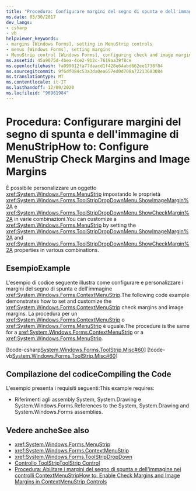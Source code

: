 ```yaml
---
title: "Procedura: Configurare margini del segno di spunta e dell'immagine di MenuStrip"
ms.date: 03/30/2017
dev_langs:
- csharp
- vb
helpviewer_keywords:
- margins [Windows Forms], setting in MenuStrip controls
- menus [Windows Forms], setting margins
- MenuStrip control [Windows Forms], configuring check and image margins
ms.assetid: 45a9075d-4bea-4ce2-9b2c-7619aa39f8ce
ms.openlocfilehash: fa099012fa77daacd1f428e64abd662ee1738f84
ms.sourcegitcommit: 9f6df084c53a3da0ea657ed0d708a72213683084
ms.translationtype: MT
ms.contentlocale: it-IT
ms.lasthandoff: 12/09/2020
ms.locfileid: "96961984"
---
```

# <a name="how-to-configure-menustrip-check-margins-and-image-margins"></a><span data-ttu-id="5f422-102">Procedura: Configurare margini del segno di spunta e dell'immagine di MenuStrip</span><span class="sxs-lookup"><span data-stu-id="5f422-102">How to: Configure MenuStrip Check Margins and Image Margins</span></span>
<span data-ttu-id="5f422-103">È possibile personalizzare un oggetto <xref:System.Windows.Forms.MenuStrip> impostando le proprietà <xref:System.Windows.Forms.ToolStripDropDownMenu.ShowImageMargin%2A> e <xref:System.Windows.Forms.ToolStripDropDownMenu.ShowCheckMargin%2A> in varie combinazioni.</span><span class="sxs-lookup"><span data-stu-id="5f422-103">You can customize a <xref:System.Windows.Forms.MenuStrip> by setting the <xref:System.Windows.Forms.ToolStripDropDownMenu.ShowImageMargin%2A> and <xref:System.Windows.Forms.ToolStripDropDownMenu.ShowCheckMargin%2A> properties in various combinations.</span></span>  
  
## <a name="example"></a><span data-ttu-id="5f422-104">Esempio</span><span class="sxs-lookup"><span data-stu-id="5f422-104">Example</span></span>  
 <span data-ttu-id="5f422-105">L'esempio di codice seguente illustra come configurare e personalizzare i margini del segno di spunta e dell'immagine <xref:System.Windows.Forms.ContextMenuStrip>.</span><span class="sxs-lookup"><span data-stu-id="5f422-105">The following code example demonstrates how to set and customize the <xref:System.Windows.Forms.ContextMenuStrip> check margins and image margins.</span></span> <span data-ttu-id="5f422-106">La procedura per un <xref:System.Windows.Forms.ContextMenuStrip> o <xref:System.Windows.Forms.MenuStrip> è uguale.</span><span class="sxs-lookup"><span data-stu-id="5f422-106">The procedure is the same for a <xref:System.Windows.Forms.ContextMenuStrip> or a <xref:System.Windows.Forms.MenuStrip>.</span></span>  
  
 [!code-csharp[System.Windows.Forms.ToolStrip.Misc#60](~/samples/snippets/csharp/VS_Snippets_Winforms/System.Windows.Forms.ToolStrip.Misc/CS/Program.cs#60)]
 [!code-vb[System.Windows.Forms.ToolStrip.Misc#60](~/samples/snippets/visualbasic/VS_Snippets_Winforms/System.Windows.Forms.ToolStrip.Misc/VB/Program.vb#60)]  
  
## <a name="compiling-the-code"></a><span data-ttu-id="5f422-107">Compilazione del codice</span><span class="sxs-lookup"><span data-stu-id="5f422-107">Compiling the Code</span></span>  
 <span data-ttu-id="5f422-108">L'esempio presenta i requisiti seguenti:</span><span class="sxs-lookup"><span data-stu-id="5f422-108">This example requires:</span></span>  
  
- <span data-ttu-id="5f422-109">Riferimenti agli assembly System, System.Drawing e System.Windows.Forms.</span><span class="sxs-lookup"><span data-stu-id="5f422-109">References to the System, System.Drawing and System.Windows.Forms assemblies.</span></span>  
  
## <a name="see-also"></a><span data-ttu-id="5f422-110">Vedere anche</span><span class="sxs-lookup"><span data-stu-id="5f422-110">See also</span></span>

- <xref:System.Windows.Forms.MenuStrip>
- <xref:System.Windows.Forms.ContextMenuStrip>
- <xref:System.Windows.Forms.ToolStripDropDown>
- [<span data-ttu-id="5f422-111">Controllo ToolStrip</span><span class="sxs-lookup"><span data-stu-id="5f422-111">ToolStrip Control</span></span>](toolstrip-control-windows-forms.md)
- [<span data-ttu-id="5f422-112">Procedura: Abilitare i margini del segno di spunta e dell'immagine nei controlli ContextMenuStrip</span><span class="sxs-lookup"><span data-stu-id="5f422-112">How to: Enable Check Margins and Image Margins in ContextMenuStrip Controls</span></span>](how-to-enable-check-margins-and-image-margins-in-contextmenustrip-controls.md)

